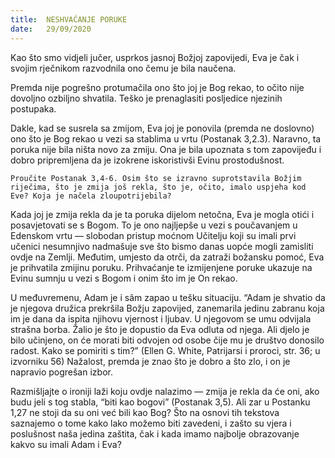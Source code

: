 ```yaml
---
title:  NESHVAĆANJE PORUKE
date:   29/09/2020
---
```


Kao što smo vidjeli jučer, usprkos jasnoj Božjoj zapovijedi, Eva je čak i svojim rječnikom razvodnila ono čemu je bila naučena.

Premda nije pogrešno protumačila ono što joj je Bog rekao, to očito nije dovoljno ozbiljno shvatila. Teško je prenaglasiti posljedice njezinih postupaka.

Dakle, kad se susrela sa zmijom, Eva joj je ponovila (premda ne doslovno) ono što je Bog rekao u vezi sa stablima u vrtu (Postanak 3,2.3). Naravno, ta poruka nije bila ništa novo za zmiju. Ona je bila upoznata s tom zapovijeđu i dobro pripremljena da je izokrene iskoristivši Evinu prostodušnost.

`Proučite Postanak 3,4-6. Osim što se izravno suprotstavila Božjim riječima, što je zmija još rekla, što je, očito, imalo uspjeha kod Eve? Koja je načela zloupotrijebila?`

Kada joj je zmija rekla da je ta poruka dijelom netočna, Eva je mogla otići i posavjetovati se s Bogom. To je ono najljepše u vezi s poučavanjem u Edenskom vrtu — slobodan pristup moćnom Učitelju koji su imali prvi učenici nesumnjivo nadmašuje sve što bismo danas uopće mogli zamisliti ovdje na Zemlji. Međutim, umjesto da otrči, da zatraži božansku pomoć, Eva je prihvatila zmijinu poruku. Prihvaćanje te izmijenjene poruke ukazuje na Evinu sumnju u vezi s Bogom i onim što im je On rekao.

U međuvremenu, Adam je i sâm zapao u tešku situaciju. “Adam je shvatio da je njegova družica prekršila Božju zapovijed, zanemarila jedinu zabranu koja im je dana da ispita njihovu vjernost i ljubav. U njegovom se umu odvijala strašna borba. Žalio je što je dopustio da Eva odluta od njega. Ali djelo je bilo učinjeno, on će morati biti odvojen od osobe čije mu je društvo donosilo radost. Kako se pomiriti s tim?” (Ellen G. White, Patrijarsi i proroci, str. 36; u izvorniku 56) Nažalost, premda je znao što je dobro a što zlo, i on je napravio pogrešan izbor.

Razmišljajte o ironiji laži koju ovdje nalazimo — zmija je rekla da će oni, ako budu jeli s tog stabla, “biti kao bogovi” (Postanak 3,5). Ali zar u Postanku 1,27 ne stoji da su oni već bili kao Bog? Što na osnovi tih tekstova saznajemo o tome kako lako možemo biti zavedeni, i zašto su vjera i poslušnost naša jedina zaštita, čak i kada imamo najbolje obrazovanje kakvo su imali Adam i Eva?